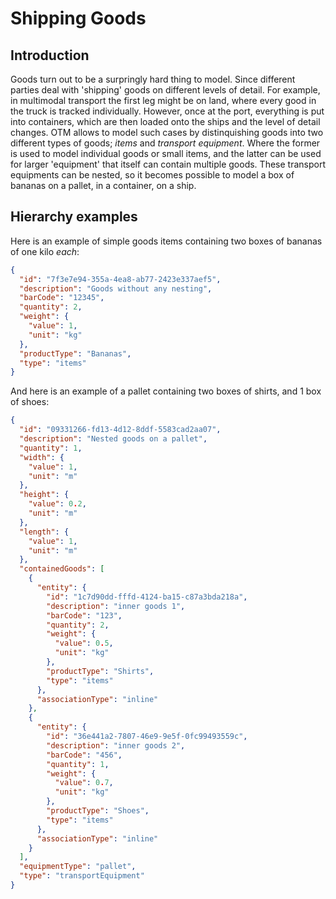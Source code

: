 Shipping Goods
==============

Introduction
------------

Goods turn out to be a surpringly hard thing to model. Since different parties
deal with 'shipping' goods on different levels of detail. For example, in
multimodal transport the first leg might be on land, where every good in the
truck is tracked individually. However, once at the port, everything is put into
containers, which are then loaded onto the ships and the level of detail
changes. OTM allows to model such cases by distinquishing goods into two
different types of goods; _items_ and _transport equipment_. Where the former is
used to model individual goods or small items, and the latter can be used for
larger 'equipment' that itself can contain multiple goods. These transport
equipments can be nested, so it becomes possible to model a box of bananas on a
pallet, in a container, on a ship.

Hierarchy examples
------------------

Here is an example of simple goods items containing two boxes of bananas of one
kilo _each_:

```json
{
  "id": "7f3e7e94-355a-4ea8-ab77-2423e337aef5",
  "description": "Goods without any nesting",
  "barCode": "12345",
  "quantity": 2,
  "weight": {
    "value": 1,
    "unit": "kg"
  },
  "productType": "Bananas",
  "type": "items"
}
```

And here is an example of a pallet containing two boxes of shirts, and 1 box of
shoes:

```json
{
  "id": "09331266-fd13-4d12-8ddf-5583cad2aa07",
  "description": "Nested goods on a pallet",
  "quantity": 1,
  "width": {
    "value": 1,
    "unit": "m"
  },
  "height": {
    "value": 0.2,
    "unit": "m"
  },
  "length": {
    "value": 1,
    "unit": "m"
  },
  "containedGoods": [
    {
      "entity": {
        "id": "1c7d90dd-fffd-4124-ba15-c87a3bda218a",
        "description": "inner goods 1",
        "barCode": "123",
        "quantity": 2,
        "weight": {
          "value": 0.5,
          "unit": "kg"
        },
        "productType": "Shirts",
        "type": "items"
      },
      "associationType": "inline"
    },
    {
      "entity": {
        "id": "36e441a2-7807-46e9-9e5f-0fc99493559c",
        "description": "inner goods 2",
        "barCode": "456",
        "quantity": 1,
        "weight": {
          "value": 0.7,
          "unit": "kg"
        },
        "productType": "Shoes",
        "type": "items"
      },
      "associationType": "inline"
    }
  ],
  "equipmentType": "pallet",
  "type": "transportEquipment"
}
```